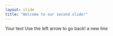 ```yaml
---
layout: slide
title: "Welcome to our second slide!"
---
```

Your text
Use the left arrow to go back!
a new line
